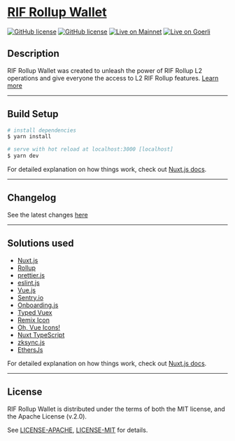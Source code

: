 # [RIF Rollup Wallet](https://wallet.dev.aggregation.rifcomputing.net/) 

[![GitHub license](https://img.shields.io/badge/license-MIT-blue.svg)](https://github.com/matter-labs/zksync-wallet-vue/blob/master/LICENSE-MIT) [![GitHub license](https://img.shields.io/badge/license-Apache%202-blue)](https://github.com/matter-labs/zksync-wallet-vue/blob/master/LICENSE-APACHE) [![Live on Mainnet](https://img.shields.io/badge/wallet-Live%20on%20Mainnet-blue)](https://wallet.zksync.io) [![Live on Goerli](https://img.shields.io/badge/wallet-Live%20on%20Goerli-blue)](https://zksync.io?network=goerli)


## Description

RIF Rollup Wallet was created to unleash the power of RIF Rollup L2 operations and give everyone the access to L2 RIF Rollup features. [Learn more](https://www.rifos.org/solutions/#rollup)

---

## Build Setup

``` bash
# install dependencies 
$ yarn install

# serve with hot reload at localhost:3000 [localhost]
$ yarn dev
```

For detailed explanation on how things work, check out [Nuxt.js docs](https://nuxtjs.org).

---

## Changelog

See the latest changes [here](https://github.com/matter-labs/zksync-wallet-vue/blob/master/CHANGELOG.md)


---

## Solutions used

- [Nuxt.js](https://nuxtjs.org)
- [Rollup](https://www.rifos.org/solutions/#rollup)
- [prettier.js](https://prettier.io)
- [eslint.js](https://eslint.org/)
- [Vue.js](https://vuejs.org)
- [Sentry.io](https://sentry.io)
- [Onboarding.js](https://github.com/matter-labs-forks/onboard)
- [Typed Vuex](https://typed-vuex.roe.dev/)
- [Remix Icon](https://remixicon.com/)
- [Oh, Vue Icons!](https://oh-vue-icons.netlify.app)
- [Nuxt TypeScript](https://typescript.nuxtjs.org/)
- [zksync.js](https://docs.zksync.io/api/sdk/js/tutorial.html)
- [EthersJs](https://docs.ethers.io/v5/)

For detailed explanation on how things work, check out [Nuxt.js docs](https://nuxtjs.org).

---

## License

RIF Rollup Wallet is distributed under the terms of both the MIT license, and the Apache License (v.2.0).

See [LICENSE-APACHE](LICENSE-APACHE), [LICENSE-MIT](LICENSE-MIT) for details.